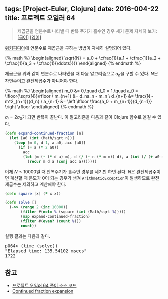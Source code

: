 tags: [Project-Euler, Clojure]
date: 2016-004-22
title: 프로젝트 오일러 64
---
> 제곱근을 연분수로 나타낼 때 반복 주기가 홀수인 경우 세기
> 문제 자세히 보기: [[국어]](http://euler.synap.co.kr/prob_detail.php?id=64) [[영어]](https://projecteuler.net/problem=64)

[위키피디아](https://en.wikipedia.org/wiki/Methods_of_computing_square_roots#Algorithm)에 연분수로 제곱근을 구하는 방법이 자세히 설명되어 있다.<!--more-->

{% math %}
  \begin{aligned}
    \sqrt{N} = a_0 + \cfrac{1}{a_1 + \cfrac{1}{a_2 + \cfrac{1}{a_3 + \cfrac{1}{\ddots}}}}
  \end{aligned}
{% endmath %}

제곱근을 위와 같이 연분수로 나타냈을 때 다음 알고리즘으로 $a_n$을 구할 수 있다. $N$은 자연수이고 완전제곱수가 아니어야 한다.

{% math %}
  \begin{aligned}
    m_0 &= 0,\quad
    d_0 = 1,\quad
    a_0 = \lfloor{\sqrt{N}}\rfloor \\
    m_{n+1} &= d_na_n - m_n \\
    d_{n+1} &= \frac{N - m^2_{n+1}}{d_n} \\
    a_{n+1} &= \left \lfloor \frac{a_0 + m_{n+1}}{d_{n+1}} \right \rfloor
  \end{aligned}
{% endmath %}

$a_i = 2a_0$가 되면 반복이 끝난다. 이 알고리즘을 다음과 같이 Clojure 함수로 옮길 수 있다.

```clojure
(defn expand-continued-fraction [n]
  (let [a0 (int (Math/sqrt n))]
    (loop [m 0, d 1, a a0, acc [a0]]
      (if (= a (* 2 a0))
        acc
        (let [m (- (* d a) m), d (/ (- n (* m m)) d), a (int (/ (+ a0 m) d))]
          (recur m d a (conj acc a)))))))
```

이제 $N \le 10000$일 때 반복주기가 홀수인 경우를 세기만 하면 된다. $N$은 완전제곱수이면 계산할 때 분모가 $0$이 되는 경우가 생겨 `ArithmeticException`이 발생하므로 완전제곱수는 제외하고 계산해야 한다.

```clojure
(defn square [x] (* x x))

(defn solve []
  (->> (range 2 (inc 10000))
       (filter #(not= % (square (int (Math/sqrt %)))))
       (map expand-continued-fraction)
       (filter #(even? (count %)))
       count))
```

실행 결과는 다음과 같다.

<pre class="console">
p064> (time (solve))
"Elapsed time: 135.54102 msecs"
1?22
</pre>

## 참고
* [프로젝트 오일러 64 풀이 소스 코드](https://github.com/ntalbs/euler/blob/master/src/p064.clj)
* [Continued fraction expansion](http://en.wikipedia.org/wiki/Methods_of_computing_square_roots#Continued_fraction_expansion)
